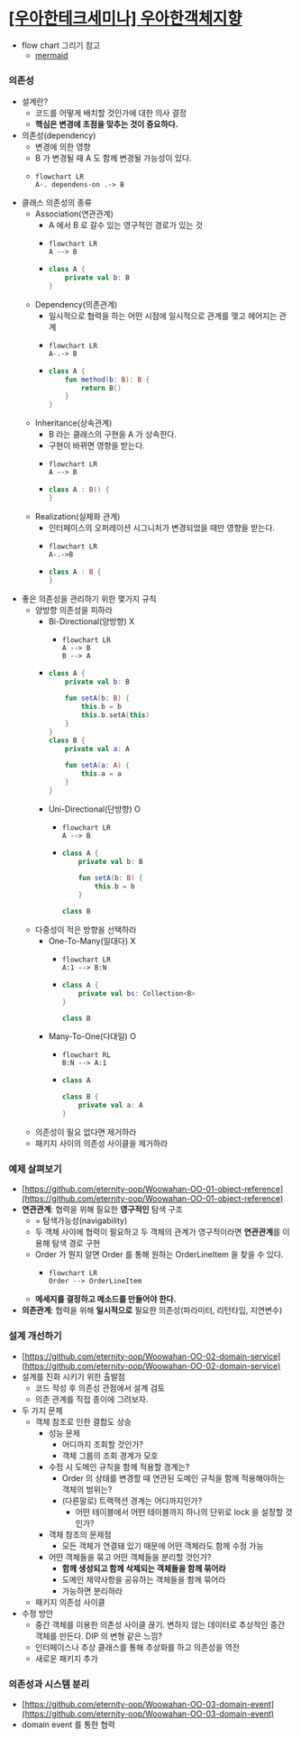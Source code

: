 # [[우아한테크세미나] 우아한객체지향](https://www.youtube.com/watch?v=dJ5C4qRqAgA&list=WL&index=13)

- flow chart 그리기 참고 
  - [mermaid](https://mermaid-js.github.io/mermaid)

### 의존성

- 설계란?
  - 코드를 어떻게 배치할 것인가에 대한 의사 결정
  - **핵심은 변경에 초점을 맞추는 것이 중요하다.**
- 의존성(dependency)
  - 변경에 의한 영향
  - B 가 변경될 때 A 도 함께 변경될 가능성이 있다.
  - ~~~mermaid
    flowchart LR
    A-. dependens-on .-> B
    ~~~
- 클래스 의존성의 종류
  - Association(연관관계)
    - A 에서 B 로 갈수 있는 영구적인 경로가 있는 것
    - ~~~mermaid
      flowchart LR
      A --> B
      ~~~
    - ~~~kotlin
      class A {
          private val b: B
      }
      ~~~
  - Dependency(의존관계)
    - 일시적으로 협력을 하는 어떤 시점에 일시적으로 관계를 맺고 헤어지는 관계
    - ~~~mermaid
      flowchart LR
      A-.-> B
      ~~~
    - ~~~kotlin
      class A {
          fun method(b: B): B {
              return B()
          }
      }
      ~~~
  - Inheritance(상속관계)
    - B 라는 클래스의 구현을 A 가 상속한다. 
    - 구현이 바뀌면 영향을 받는다.
    - ~~~mermaid
      flowchart LR
      A --> B 
      ~~~
    - ~~~kotlin
      class A : B() {
      }
      ~~~
  - Realization(실체화 관계)
    - 인터페이스의 오퍼레이션 시그니처가 변경되었을 때만 영향을 받는다.
    - ~~~mermaid
      flowchart LR
      A-.->B
      ~~~
    - ~~~kotlin
      class A : B {
      }
      ~~~
- 좋은 의존성을 관리하기 위한 몇가지 규칙 
  - 양방향 의존성을 피하라 
    - Bi-Directional(양방향) X
      - ~~~mermaid
        flowchart LR
        A --> B
        B --> A
        ~~~
    - ~~~kotlin
      class A {
          private val b: B
        
          fun setA(b: B) {
              this.b = b
              this.b.setA(this)
          }
      }
      class B {
          private val a: A
        
          fun setA(a: A) {
              this.a = a
          }
      }
      ~~~
    - Uni-Directional(단방향) O
      - ~~~mermaid
        flowchart LR
        A --> B
        ~~~
      - ~~~kotlin
        class A {
            private val b: B
            
            fun setA(b: B) {
                this.b = b
            }
        
        class B
        ~~~
  - 다중성이 적은 방향을 선택하라
    - One-To-Many(일대다) X
      - ~~~mermaid
        flowchart LR
        A:1 --> B:N
        ~~~
      - ~~~kotlin
        class A {
            private val bs: Collection<B>
        }
        
        class B
        ~~~
    - Many-To-One(다대일) O
      - ~~~mermaid
        flowchart RL
        B:N --> A:1
        ~~~
      - ~~~kotlin
        class A
        
        class B {
            private val a: A
        }
        ~~~
  - 의존성이 필요 없다면 제거하라
  - 패키지 사이의 의존성 사이클을 제거하라

### 예제 살펴보기

- [https://github.com/eternity-oop/Woowahan-OO-01-object-reference](https://github.com/eternity-oop/Woowahan-OO-01-object-reference)
- **연관관계**: 협력을 위해 필요한 **영구적인** 탐색 구조
  - = 탐색가능성(navigability)
  - 두 객체 사이에 협력이 필요하고 두 객체의 관계가 영구적이라면 **연관관계**를 이용해 탐색 경로 구현
  - Order 가 뭔지 알면 Order 를 통해 원하는 OrderLineItem 을 찾을 수 있다.
    - ~~~mermaid
      flowchart LR
      Order --> OrderLineItem 
      ~~~
  - **메세지를 결정하고 메소드를 만들어야 한다.**
- **의존관계**: 협력을 위해 **일시적으로** 필요한 의존성(파라미터, 리턴타입, 지연변수)

### 설계 개선하기

- [https://github.com/eternity-oop/Woowahan-OO-02-domain-service](https://github.com/eternity-oop/Woowahan-OO-02-domain-service)
- 설계를 진화 시키기 위한 출발점
  - 코드 작성 후 의존성 관점에서 설계 검토 
  - 의존 관계를 직접 종이에 그려보자.
- 두 가지 문제 
  - 객체 참조로 인한 결합도 상승
    - 성능 문제 
      - 어디까지 조회할 것인가?
      - 객체 그룹의 조회 경계가 모호
    - 수정 시 도메인 규칙을 함께 적용할 경계는?
      - Order 의 상태를 변경할 때 연관된 도메인 규칙을 함께 적용해야하는 객체의 범위는?
      - (다른말로) 트랙잭션 경계는 어디까지인가?
        - 어떤 테이블에서 어떤 테이블까지 하나의 단위로 lock 을 설정할 것인가?
    - 객체 참조의 문제점
      - 모든 객체가 연결돼 있기 때문에 어떤 객체라도 함께 수정 가능
    - 어떤 객체들을 묶고 어떤 객체들을 분리할 것인가?
      - **함께 생성되고 함께 삭제되는 객체들을 함께 묶어라**
      - 도메인 제약사항을 공유하는 객체들을 함께 묶어라
      - 가능하면 분리하라
  - 패키지 의존성 사이클
- 수정 방안
  - 중간 객체를 이용한 의존성 사이클 끊기. 변하지 않는 데이터로 추상적인 중간 객체를 만든다. DIP 의 변형 같은 느낌?
  - 인터페이스나 추상 클래스를 통해 추상화를 하고 의존성을 역전
  - 새로운 패키지 추가

### 의존성과 시스템 분리

- [https://github.com/eternity-oop/Woowahan-OO-03-domain-event](https://github.com/eternity-oop/Woowahan-OO-03-domain-event)
- domain event 를 통한 협력